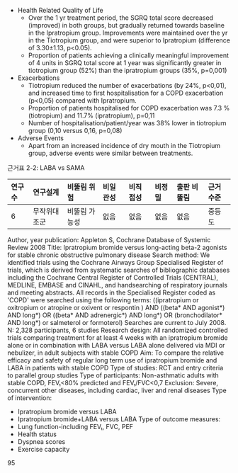 - Health Related Quality of Life
    - Over the 1 yr treatment period, the SGRQ total score decreased (improved) in both groups, but gradually returned towards baseline in the Ipratropium group. Improvements were maintained over the yr in the Tiotropium group, and were superior to Ipratropium (difference of 3.30±1.13, p<0.05).
    - Proportion of patients achieving a clinically meaningful improvement of 4 units in SGRQ total score at 1 year was significantly greater in tiotropium group (52%) than the ipratropium groups (35%, p=0,001)
- Exacerbations
    - Tiotropium reduced the number of exacerbations (by 24%, p<0,01), and increased time to first hospitalisation for a COPD exacerbation (p<0,05) compared with Ipratropium.
    - Proportion of patients hospitalised for COPD exacerbation was 7.3 % (tiotropium) and 11.7% (ipratropium), p=0,11
    - Number of hospitalisation/patient/year was 38% lower in tiotropium group (0,10 versus 0,16, p=0,08)
- Adverse Events
    - Apart from an increased incidence of dry mouth in the Tiotropium group, adverse events were similar between treatments.

근거표 2-2: LABA vs SAMA

| 연구수 | 연구설계   | 비뚤림 위험    | 비일관성 | 비직접성 | 비정밀 | 출판 비뚤림 | 근거수준 |
| :----- | :--------- | :------------- | :------- | :------- | :----- | :---------- | :------- |
| 6      | 무작위대조군 | 비뚤림 가능성 | 없음     | 없음     | 없음   | 없음        | 중등도   |

Author, year publication: Appleton S, Cochrane Database of Systemic Review 2008
Title: Ipratropium bromide versus long-acting beta-2 agonists for stable chronic obstructive pulmonary disease
Search method: We identified trials using the Cochrane Airways Group Specialised Register of trials, which is derived from systematic searches of bibliographic databases including the Cochrane Central Register of Controlled Trials (CENTRAL), MEDLINE, EMBASE and CINAHL, and handsearching of respiratory journals and meeting abstracts. All records in the Specialised Register coded as 'COPD' were searched using the following terms: ((ipratropium or oxitropium or atropine or oxivent or respontin ) AND ((beta* AND agonist*) AND long*) OR ((beta* AND adrenergic*) AND long*) OR (bronchodilator* AND long*) or salmeterol or formoterol) Searches are current to July 2008.
N: 2,328 participants, 6 studies
Research design: All randomized controlled trials comparing treatment for at least 4 weeks with an ipratropium bromide alone or in combination with LABA versus LABA alone delivered via MDI or nebulizer, in adult subjects with stable COPD
Aim: To compare the relative efficacy and safety of regular long term use of ipratropium bromide and LABA in patients with stable COPD
Type of studies: RCT and entry criteria to parallel group studies
Type of participants: Non-asthmatic adults with stable COPD, FEV₁<80% predicted and FEV₁/FVC<0,7
Exclusion: Severe, concurrent other diseases, including cardiac, liver and renal diseases
Type of intervention:
- Ipratropium bromide versus LABA
- Ipratropium bromide+LABA versus LABA
Type of outcome measures:
- Lung function-including FEV₁, FVC, PEF
- Health status
- Dyspnea scores
- Exercise capacity

<PAGE>95